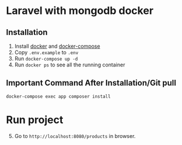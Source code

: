 # Laravel with mongodb docker

## Installation

1. Install [docker](https://docs.docker.com/engine/installation/) and [docker-compose](https://docs.docker.com/compose/install/)
2. Copy ```.env.example``` to ```.env```
3. Run `docker-compose up -d`
4. Run `docker ps` to see all the running container

## Important Command After Installation/Git pull

```bash
docker-compose exec app composer install

```
# Run project

5. Go to ```http://localhost:8080/products``` in browser.
